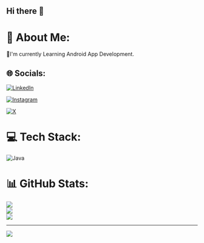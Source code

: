 ## Hi there 👋
# 💫 About Me:
🍁I'm currently  Learning Android App Development.


## 🌐 Socials:
[![LinkedIn](https://img.shields.io/badge/LinkedIn-%230077B5.svg?logo=linkedin&logoColor=white)](https://linkedin.com/in/https://www.linkedin.com/in/vinay-kv-12b43632a/) 

[![Instagram](https://img.shields.io/badge/Instagram-%23E4405F.svg?logo=Instagram&logoColor=white)](https://instagram.com/vinay__gowda501) 

[![X](https://img.shields.io/badge/X-black.svg?logo=X&logoColor=white)](https://x.com/@SimplyMe222024) 


# 💻 Tech Stack:
![Java](https://img.shields.io/badge/java-%23ED8B00.svg?style=plastic&logo=openjdk&logoColor=white)
# 📊 GitHub Stats:
![](https://github-readme-stats.vercel.app/api?username=VINAY-Thunder&theme=monokai&hide_border=false&include_all_commits=true&count_private=true)<br/>
![](https://github-readme-streak-stats.herokuapp.com/?user=VINAY-Thunder&theme=monokai&hide_border=false)<br/>
![](https://github-readme-stats.vercel.app/api/top-langs/?username=VINAY-Thunder&theme=monokai&hide_border=false&include_all_commits=true&count_private=true&layout=compact)

---
[![](https://visitcount.itsvg.in/api?id=VINAY-Thunder&icon=0&color=0)](https://visitcount.itsvg.in)

<!-- Proudly created with GPRM ( https://gprm.itsvg.in ) -->
